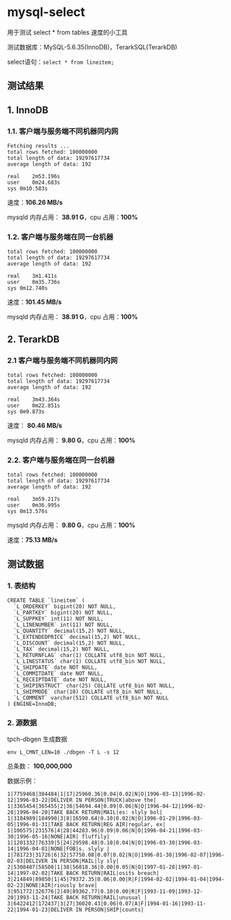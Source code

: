 # mysql-select

用于测试 select * from tables 速度的小工具

测试数据库：MySQL-5.6.35(InnoDB)，TerarkSQL(TerarkDB)

select语句：`select * from lineitem;`

## 测试结果

## 1. InnoDB

### 1.1. 客户端与服务端不同机器同内网

```
Fetching results ...
total rows fetched: 100000000
total length of data: 19297617734
average length of data: 192

real	2m53.196s
user	0m24.683s
sys	0m10.583s
```

速度：**106.26 MB/s**

mysqld 内存占用： **38.91 G**，cpu 占用：**100%**

### 1.2. 客户端与服务端在同一台机器

```
total rows fetched: 100000000
total length of data: 19297617734
average length of data: 192

real	3m1.411s
user	0m35.736s
sys	0m12.740s
```

速度：**101.45 MB/s**

mysqld 内存占用： **38.91 G**，cpu 占用：**100%**

## 2. TerarkDB

### 2.1 客户端与服务端不同机器同内网

```
total rows fetched: 100000000
total length of data: 19297617734
average length of data: 192

real	3m43.364s
user	0m22.851s
sys	0m9.873s
```

速度： **80.46 MB/s**

mysqld 内存占用： **9.80 G**，cpu 占用：**100%**

### 2.2. 客户端与服务端在同一台机器

```
total rows fetched: 100000000
total length of data: 19297617734
average length of data: 192

real	3m59.217s
user	0m36.995s
sys	0m13.576s
```

mysqld 内存占用： **9.80 G**，cpu 占用：**100%**

速度：**75.13 MB/s**

## 测试数据

### 1. 表结构

```
CREATE TABLE `lineitem` (
  `L_ORDERKEY` bigint(20) NOT NULL,
  `L_PARTKEY` bigint(20) NOT NULL,
  `L_SUPPKEY` int(11) NOT NULL,
  `L_LINENUMBER` int(11) NOT NULL,
  `L_QUANTITY` decimal(15,2) NOT NULL,
  `L_EXTENDEDPRICE` decimal(15,2) NOT NULL,
  `L_DISCOUNT` decimal(15,2) NOT NULL,
  `L_TAX` decimal(15,2) NOT NULL,
  `L_RETURNFLAG` char(1) COLLATE utf8_bin NOT NULL,
  `L_LINESTATUS` char(1) COLLATE utf8_bin NOT NULL,
  `L_SHIPDATE` date NOT NULL,
  `L_COMMITDATE` date NOT NULL,
  `L_RECEIPTDATE` date NOT NULL,
  `L_SHIPINSTRUCT` char(25) COLLATE utf8_bin NOT NULL,
  `L_SHIPMODE` char(10) COLLATE utf8_bin NOT NULL,
  `L_COMMENT` varchar(512) COLLATE utf8_bin NOT NULL
) ENGINE=InnoDB;
```

### 2. 源数据

tpch-dbgen 生成数据

```
env L_CMNT_LEN=10 ./dbgen -T L -s 12
```

总条数： **100,000,000**

数据示例：

```
1|7759468|384484|1|17|25960.36|0.04|0.02|N|O|1996-03-13|1996-02-12|1996-03-22|DELIVER IN PERSON|TRUCK|above the|
1|3365454|365455|2|36|54694.44|0.09|0.06|N|O|1996-04-12|1996-02-28|1996-04-20|TAKE BACK RETURN|MAIL|es: slyly bol|
1|3184989|184990|3|8|16590.64|0.10|0.02|N|O|1996-01-29|1996-03-05|1996-01-31|TAKE BACK RETURN|REG AIR|regular, ex|
1|106575|231576|4|28|44283.96|0.09|0.06|N|O|1996-04-21|1996-03-30|1996-05-16|NONE|AIR| fluffily|
1|1201332|76339|5|24|29598.48|0.10|0.04|N|O|1996-03-30|1996-03-14|1996-04-01|NONE|FOB|s. slyly |
1|781723|31726|6|32|57750.08|0.07|0.02|N|O|1996-01-30|1996-02-07|1996-02-03|DELIVER IN PERSON|MAIL|ly sly|
2|5308487|58508|1|38|56818.36|0.00|0.05|N|O|1997-01-28|1997-01-14|1997-02-02|TAKE BACK RETURN|RAIL|osits breach|
3|214849|89850|1|45|79372.35|0.06|0.00|R|F|1994-02-02|1994-01-04|1994-02-23|NONE|AIR|riously brave|
3|951772|326776|2|49|89362.77|0.10|0.00|R|F|1993-11-09|1993-12-20|1993-11-24|TAKE BACK RETURN|RAIL|unusual |
3|6422412|172437|3|27|36020.43|0.06|0.07|A|F|1994-01-16|1993-11-22|1994-01-23|DELIVER IN PERSON|SHIP|counts|
```
